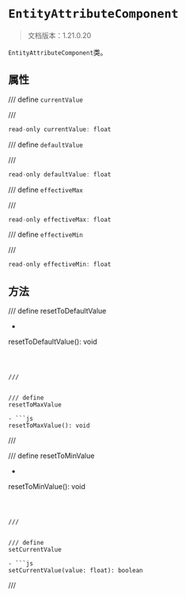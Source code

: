 # `EntityAttributeComponent`

> 文档版本：1.21.0.20

`EntityAttributeComponent`类。

## 属性

/// define
`currentValue`


///

```js
read-only currentValue: float
```


/// define
`defaultValue`


///

```js
read-only defaultValue: float
```


/// define
`effectiveMax`


///

```js
read-only effectiveMax: float
```


/// define
`effectiveMin`


///

```js
read-only effectiveMin: float
```


## 方法

/// define
resetToDefaultValue

- ```js
resetToDefaultValue(): void
```



///


/// define
resetToMaxValue

- ```js
resetToMaxValue(): void
```



///


/// define
resetToMinValue

- ```js
resetToMinValue(): void
```



///


/// define
setCurrentValue

- ```js
setCurrentValue(value: float): boolean
```



///

